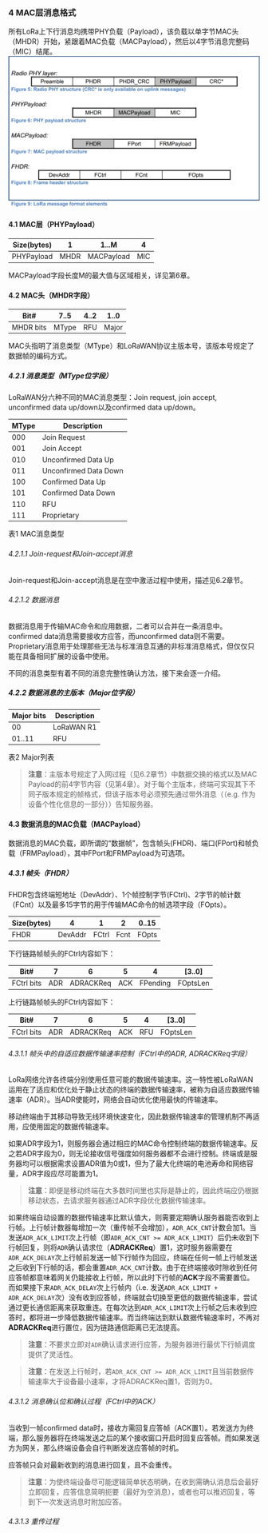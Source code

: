 ### 4 MAC层消息格式
所有LoRa上下行消息均携带PHY负载（Payload），该负载以单字节MAC头（MHDR）开始，紧跟着MAC负载（MACPayload），然后以4字节消息完整码（MIC）结尾。
![mac_format](https://raw.githubusercontent.com/qigeloveit/LoRaWAN_Specification_Learning/master/image/mac_format.png)

#### 4.1 MAC层（PHYPayload）
| Size(bytes) |  1   |   1...M    |  4  |
| ----------- | ---- | ---------- | --- |
| PHYPayload  | MHDR | MACPayload | MIC |

MACPayload字段长度M的最大值与区域相关，详见第6章。

#### 4.2 MAC头（MHDR字段）
|   Bit#    | 7..5  | 4..2 | 1..0  |
| --------- | ----- | ---- | ----- |
| MHDR bits | MType | RFU  | Major |

MAC头指明了消息类型（MType）和LoRaWAN协议主版本号，该版本号规定了数据帧的编码方式。

##### 4.2.1 消息类型（MType位字段）
LoRaWAN分六种不同的MAC消息类型：Join request, join accept, unconfirmed data up/down以及confirmed data up/down。

| MType |      Description      |
| ----- | --------------------- |
|  000  |     Join Request      |
|  001  |      Join Accept      |
|  010  |  Unconfirmed Data Up  |
|  011  | Unconfirmed Data Down |
|  100  |   Confirmed Data Up   |
|  101  |  Confirmed Data Down  |
|  110  |          RFU          |
|  111  |      Proprietary      |

表1 MAC消息类型

###### 4.2.1.1 Join-request和Join-accept消息
Join-request和Join-accept消息是在空中激活过程中使用，描述见6.2章节。

###### 4.2.1.2 数据消息
数据消息用于传输MAC命令和应用数据，二者可以合并在一条消息中。confirmed data消息需要接收方应答，而unconfirmed data则不需要。Proprietary消息用于处理那些无法与标准消息互通的非标准消息格式，但仅仅只能在具备相同扩展的设备中使用。

不同的消息类型有着不同的消息完整性确认方法，接下来会逐一介绍。

##### 4.2.2 数据消息的主版本（Major位字段）
| Major bits | Description |
| ---------- | ----------- |
|     00     | LoRaWAN R1  |
|   01..11   |     RFU     |

表2 Major列表

  > **注意**：主版本号规定了入网过程（见6.2章节）中数据交换的格式以及MAC Payload的前4字节内容（见第4章）。对于每个主版本，终端可实现其下不同子版本规定的帧格式，但该子版本号必须预先通过带外消息（（e.g. 作为设备个性化信息的一部分））告知服务器。

#### 4.3 数据消息的MAC负载（MACPayload）
数据消息的MAC负载，即所谓的“数据帧”，包含帧头(FHDR)、端口(FPort)和帧负载（FRMPayload），其中FPort和FRMPayload为可选项。

##### 4.3.1 帧头（FHDR）
FHDR包含终端短地址（DevAddr）、1个帧控制字节(FCtrl)、2字节的帧计数（FCnt）以及最多15字节的用于传输MAC命令的帧选项字段（FOpts）。

| Size(bytes) |    4    |   1   |  2   | 0..15 |
| ----------- | ------- | ----- | ---- | ----- |
|    FHDR     | DevAddr | FCtrl | Fcnt | FOpts |

下行链路帧帧头的FCtrl内容如下：

|    Bit#    |  7  |     6     |  5  |    4     |  [3..0]  |
| ---------- | --- | --------- | --- | -------- | -------- |
| FCtrl bits | ADR | ADRACKReq | ACK | FPending | FOptsLen |

上行链路帧帧头的FCtrl内容如下：

|    Bit#    |  7  |     6     |  5  |  4  |  [3..0]  |
| ---------- | --- | --------- | --- | --- | -------- |
| FCtrl bits | ADR | ADRACKReq | ACK | RFU | FOptsLen |

###### 4.3.1.1 帧头中的自适应数据传输速率控制（FCtrl中的ADR, ADRACKReq字段）
LoRa网络允许各终端分别使用任意可能的数据传输速率。这一特性被LoRaWAN运用在了适应和优化处于静止状态的终端的数据传输速率，被称为自适应数据传输速率（ADR）。当ADR使能时，网络会自动优化使用最快的传输速率。

移动终端由于其移动导致无线环境快速变化，因此数据传输速率的管理机制不再适用，应使用固定的数据传输速率。

如果ADR字段为1，则服务器会通过相应的MAC命令控制终端的数据传输速率。反之若ADR字段为0，则无论接收信号强度如何服务器都不会进行控制。终端或是服务器均可以根据需求设置ADR值为0或1，但为了最大化终端的电池寿命和网络容量，ADR字段应尽可能置为1。

>**注意**：即便是移动终端在大多数时间里也实际是静止的，因此终端应仍根据移动状态，去请求服务器通过ADR字段优化数据传输速率。

如果终端自动设置的数据传输速率比默认值大，则需要定期确认服务器能否收到上行帧。上行帧计数器每增加一次（重传帧不会增加），`ADR_ACK_CNT`计数会加1。当发送`ADR_ACK_LIMIT`次上行帧（即`ADR_ACK_CNT >= ADR_ACK_LIMIT`）后仍未收到下行帧回复，则将`ADR`确认请求位（**ADRACKReq**）置1，这时服务器需要在`ADR_ACK_DELAY`次上行帧前发送一帧下行帧作为回应，终端在任何一帧上行帧发送之后收到下行帧的话，都会重置`ADR_ACK_CNT`计数。由于在终端接收时隙收到任何应答帧都意味着网关仍能接收上行帧，所以此时下行帧的**ACK**字段不需要置位。而如果接下来`ADR_ACK_DELAY`次上行帧内（i.e. 发送`ADR_ACK_LIMIT + ADR_ACK_DELAY`次）没有收到应答帧，终端就会切换至更低的数据传输速率，尝试通过更长通信距离来获取重连。在每次达到`ADR_ACK_LIMIT`次上行帧之后未收到应答时，都将进一步降低数据传输速率。而当终端达到默认数据传输速率时，不再对**ADRACKReq**进行置位，因为链路通信距离已无法提高。

>**注意**：不要求立即对`ADR`确认请求进行应答，为服务器进行最优下行帧调度提供了灵活性。

>**注意**：在发送上行帧时，若`ADR_ACK_CNT >= ADR_ACK_LIMIT`且当前数据传输速率大于设备最小速率，才将ADRACKReq置1，否则为0。

###### 4.3.1.2 消息确认位和确认过程（FCtrl中的ACK）
当收到一帧confirmed data时，接收方需回复应答帧（ACK置1）。若发送方为终端，那么服务器将在终端发送之后的某个接收窗口开启时回复应答帧。而如果发送方为网关，那么终端设备会自行判断发送应答帧的时机。

应答帧只会对最新收到的消息进行回复，且不会重传。

>**注意**：为使终端设备尽可能逻辑简单状态明确，在收到需确认消息后会最好立即回复，应答信息简明扼要（最好为空消息），或者也可以推迟回复，等到下一次发送消息时附加应答。

###### 4.3.1.3 重传过程
